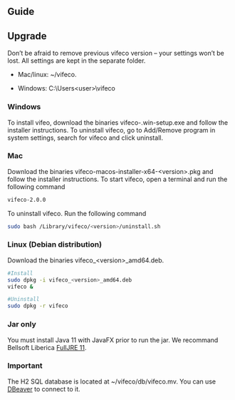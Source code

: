 ## Guide

## Upgrade
Don’t be afraid to remove previous vifeco version – your settings won’t be lost. All settings are kept in the separate folder.

- Mac/linux: ~/vifeco.

- Windows: C:\Users\<user>\vifeco

### Windows
To install vifeo, download the binaries vifeco-<version>.win-setup.exe and follow the installer instructions.
To uninstall vifeco, go to Add/Remove program in system settings, search for vifeco and click uninstall.

### Mac
Download the binaries vifeco-macos-installer-x64-\<version\>.pkg and follow the installer instructions.
To start vifeco, open a terminal and run the following command
```bash
vifeco-2.0.0
```
  
To uninstall vifeco. 
Run the following command
```bash
sudo bash /Library/vifeco/<version>/uninstall.sh
```

### Linux (Debian distribution)
Download the binaries vifeco_\<version\>_amd64.deb.
  
```bash
#Install
sudo dpkg -i vifeco_<version>_amd64.deb
vifeco &

#Uninstall
sudo dpkg -r vifeco

```

### Jar only
You must install Java 11 with JavaFX prior to run the jar. We recommand Bellsoft Liberica [FullJRE 11](https://bell-sw.com/pages/downloads/#/java-11-lts). 


### Important
The H2 SQL database is located at ~/vifeco/db/vifeco.mv. You can use [DBeaver](https://dbeaver.io/download/) to connect to it.
